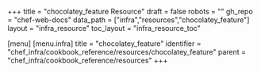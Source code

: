 +++
title = "chocolatey_feature Resource"
draft = false
robots = ""
gh_repo = "chef-web-docs"
data_path = ["infra","resources","chocolatey_feature"]
layout = "infra_resource"
toc_layout = "infra_resource_toc"

[menu]
  [menu.infra]
    title = "chocolatey_feature"
    identifier = "chef_infra/cookbook_reference/resources/chocolatey_feature"
    parent = "chef_infra/cookbook_reference/resources"
+++

<!-- The contents of this page are automatically generated from the chocolatey_feature.yaml file in the data directory. -->
<!-- To suggest a change, edit the https://github.com/chef/chef/blob/main/lib/chef/resource/chocolatey_feature.rb file
      and submit a pull request to the https://github.com/chef/chef repository. -->
